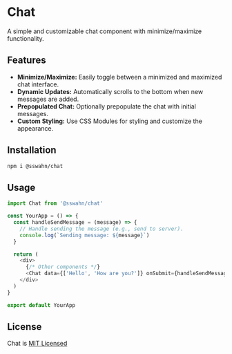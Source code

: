 # Chat

A simple and customizable chat component with minimize/maximize functionality.

## Features

- **Minimize/Maximize:** Easily toggle between a minimized and maximized chat interface.
- **Dynamic Updates:** Automatically scrolls to the bottom when new messages are added.
- **Prepopulated Chat:** Optionally prepopulate the chat with initial messages.
- **Custom Styling:** Use CSS Modules for styling and customize the appearance.

## Installation

```bash
npm i @sswahn/chat
```

## Usage

```javascript
import Chat from '@sswahn/chat'

const YourApp = () => {
  const handleSendMessage = (message) => {
    // Handle sending the message (e.g., send to server).
    console.log(`Sending message: ${message}`)
  }

  return (
    <div>
      {/* Other components */}
      <Chat data={['Hello', 'How are you?']} onSubmit={handleSendMessage} />
    </div>
  )
}

export default YourApp
```

## License
Chat is [MIT Licensed](https://github.com/sswahn/chat/blob/main/LICENSE)
